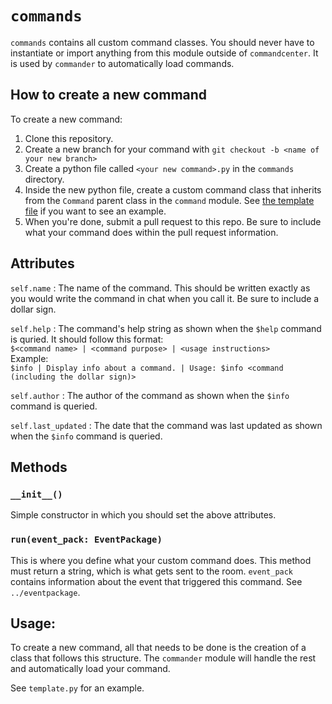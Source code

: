 # `commands`

`commands` contains all custom command classes. You should never have to instantiate or import anything from this module outside of `commandcenter`. It is used by `commander` to automatically load commands.

## How to create a new command

To create a new command:
1. Clone this repository.
2. Create a new branch for your command with `git checkout -b <name of your new branch>`
3. Create a python file called `<your new command>.py` in the `commands` directory.
4. Inside the new python file, create a custom command class that inherits from the `Command` parent class in the `command` module. See [the template file](./commands/template.py) if you want to see an example. 
5. When you're done, submit a pull request to this repo. Be sure to include what your command does within the pull request information.

## Attributes

`self.name` : The name of the command. This should be written exactly as you would write the command in chat when you call it. Be sure to include a dollar sign.

`self.help` : The command's help string as shown when the `$help` command is quried. It should follow this format:  
`$<command name> | <command purpose> | <usage instructions>`  
Example:  
`$info | Display info about a command. | Usage: $info <command (including the dollar sign)>`

`self.author` : The author of the command as shown when the `$info` command is queried.

`self.last_updated` : The date that the command was last updated as shown when the `$info` command is queried.

## Methods

### `__init__()`
Simple constructor in which you should set the above attributes.

### `run(event_pack: EventPackage)`
This is where you define what your custom command does. This method must return a string, which is what gets sent to the room. `event_pack` contains information about the event that triggered this command. See `../eventpackage`.

## Usage:

To create a new command, all that needs to be done is the creation of a class that follows this structure. The `commander` module will handle the rest and automatically load your command.

See `template.py` for an example.
